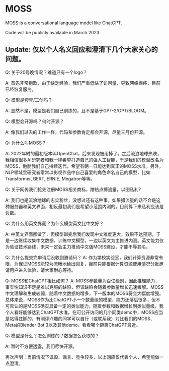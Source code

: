 # MOSS
MOSS is a conversational language model like ChatGPT.

Code will be publicly available in March 2023.

## Update: 仅以个人名义回应和澄清下几个大家关心的问题。

Q: 关于20号晚情况？难道只有一个logo？

A: 首先非常抱歉，由于缺乏经验，我们严重低估了访问量，导致网络瘫痪，目前已经恢复服务。


Q: 模型是套壳/二创吗？

A: 显然不是，模型是我们自己训练的，且不是基于GPT-2/OPT/BLOOM。


Q: 模型会开源吗？何时开源？

A: 像我们过去的工作一样，代码和参数肯定都会开源，尽量三月份开源。


Q: 为什么叫MOSS？

A: 2022年时的最初版本叫OpenChat，后来发现被用掉了。之后流浪地球热映，我相信很多AI研究者和我一样希望打造自己的强人工智能，于是我们的模型改名为MOSS，勉励我们自己持续迭代，希望有朝一日能达到真正的MOSS水准。另外，NLP领域里研究者常常以影视作品中自己喜爱的角色命名自己的模型，比如Transformer, BERT, ERNIE, Megatron等等。


Q: 关于网传我们抢先注册MOSS相关商标，蹭热点搏流量，以图私利?

A: 我们也是流浪地球的忠实粉丝，没想过还有这种事。如果搏流量的话不会是这种服务器和英文界面，相反最初我们是希望小范围内测的。目前算下来私利应该是负数。


Q: 为什么用英文界面？为什么模型英文比中文好？

A: 中英文界面都做了，但模型训完后我们发现中文难度更大，效果不达预期，于是一边继续收集中文数据、训练中文模型，一边以英文为主推进内测。英文能力仅为验证技术路线，未来一定会主力推动中文版MOSS建设，才能不辱其名。

Q: 为什么提交完申请后没收到邀请码？
A: 作为学校实验室，我们计算资源非常有限，为保证MOSS能较为流畅地给出回复，目前只能根据计算资源使用情况分批邀请用户进入体验，请大家耐心等待。

Q: MOSS和ChatGPT相比如何？
A: MOSS参数量为百亿级别，因此推理能力、事实性知识不足是难以克服的缺陷，但该缺陷会随着参数量增长迅速缓解。MOSS中文理解和生成较弱，随着中文数据的增多，下一版本的MOSS将会大幅度增强。总体来说，MOSS作为比ChatGPT小一个数量级的模型，能力还落后很多，但不可否认的是MOSS确实具备一定的类似能力，随着参数和数据增长到类似量级，我个人看好能够达到ChatGPT水准。在可公开访问的几个同类demo中，MOSS应当是站得住脚的，有测评兴趣的同学可以自行（或联系我）对比我们的MOSS、Meta的Blender Bot 3以及其他demo，看看哪个距离ChatGPT最近。


Q: 模型是什么？怎么训练的？数据怎么获取的？

A: 暂时不方便透露，我们尽快开源。


再次声明：当前情况下诋毁、谣言、竞争较多，以上回应仅代表个人，希望能做一点澄清。
